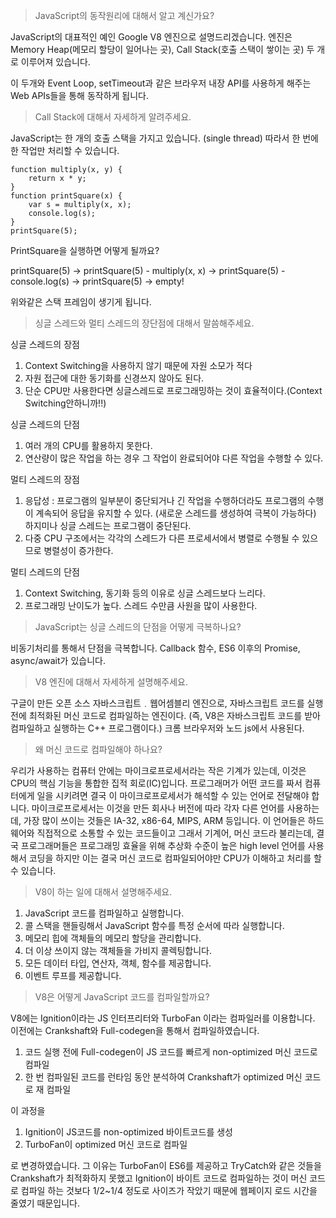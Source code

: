 > JavaScript의 동작원리에 대해서 알고 계신가요?

JavaScript의 대표적인 예인 Google V8 엔진으로 설명드리겠습니다.
엔진은 Memory Heap(메모리 할당이 일어나는 곳), Call Stack(호출 스택이 쌓이는 곳) 두 개로 이루어져 있습니다.

이 두개와 Event Loop, setTimeout과 같은 브라우저 내장 API를 사용하게 해주는 Web APIs들을 통해 동작하게 됩니다.

> Call Stack에 대해서 자세하게 알려주세요.

JavaScript는 한 개의 호출 스택을 가지고 있습니다. (single thread) 따라서 한 번에 한 작업만 처리할 수 있습니다.

```
function multiply(x, y) {
    return x * y;
}
function printSquare(x) {
    var s = multiply(x, x);
    console.log(s);
}
printSquare(5);
```

PrintSquare을 실행하면 어떻게 될까요?


printSquare(5) -> printSquare(5) - multiply(x, x) -> printSquare(5) - console.log(s) -> printSquare(5) -> empty!

위와같은 스택 프레임이 생기게 됩니다.

> 싱글 스레드와 멀티 스레드의 장단점에 대해서 말씀해주세요.

싱글 스레드의 장점 
1. Context Switching을 사용하지 않기 때문에 자원 소모가 적다
2. 자원 접근에 대한 동기화를 신경쓰지 않아도 된다.
3. 단순 CPU만 사용한다면 싱글스레드로 프로그래밍하는 것이 효율적이다.(Context Switching안하니까!!)

싱글 스레드의 단점
1. 여러 개의 CPU를 활용하지 못한다.
2. 연산량이 많은 작업을 하는 경우 그 작업이 완료되어야 다른 작업을 수행할 수 있다.

멀티 스레드의 장점
1. 응답성 : 프로그램의 일부분이 중단되거나 긴 작업을 수행하더라도 프로그램의 수행이 계속되어 응답을 유지할 수 있다. (새로운 스레드를 생성하여 극복이 가능하다) 하지미나 싱글 스레드는 프로그램이 중단된다.
2. 다중 CPU 구조에서는 각각의 스레드가 다른 프로세서에서 병렬로 수행될 수 있으므로 병렬성이 증가한다.

멀티 스레드의 단점
1. Context Switching, 동기화 등의 이유로 싱글 스레드보다 느리다.
2. 프로그래밍 난이도가 높다. 스레드 수만큼 사원을 많이 사용한다.

> JavaScript는 싱글 스레드의 단점을 어떻게 극복하나요?

비동기처리를 통해서 단점을 극복합니다. Callback 함수, ES6 이후의 Promise, async/await가 있습니다.

> V8 엔진에 대해서 자세하게 설명해주세요.

구글이 만든 오픈 소스 자바스크립트﹒웹어셈블리 엔진으로, 자바스크립트 코드를 실행 전에 최적화된 머신 코드로 컴파일하는 엔진이다. (즉, V8은 자바스크립트 코드를 받아 컴파일하고 실행하는 C++ 프로그램이다.) 크롬 브라우저와 노드 js에서 사용된다.

> 왜 머신 코드로 컴파일해야 하나요?

우리가 사용하는 컴퓨터 안에는 마이크로프로세서라는 작은 기계가 있는데, 이것은 CPU의 핵심 기능을 통합한 집적 회로(IC)입니다. 프로그래머가 어떤 코드를 짜서 컴퓨터에게 일을 시키려면 결국 이 마이크로프로세서가 해석할 수 있는 언어로 전달해야 합니다. 마이크로프로세서는 이것을 만든 회사나 버전에 따라 각자 다른 언어를 사용하는데, 가장 많이 쓰이는 것들은 IA-32, x86-64, MIPS, ARM 등입니다. 이 언어들은 하드웨어와 직접적으로 소통할 수 있는 코드들이고 그래서 기계어, 머신 코드라 불리는데, 결국 프로그래머들은 프로그래밍 효율을 위해 추상화 수준이 높은 high level 언어를 사용해서 코딩을 하지만 이는 결국 머신 코드로 컴파일되어야만 CPU가 이해하고 처리를 할 수 있습니다.

> V8이 하는 일에 대해서 설명해주세요.

1. JavaScript 코드를 컴파일하고 실행합니다.
2. 콜 스택을 핸들링해서 JavaScript 함수를 특정 순서에 따라 실행합니다.
3. 메모리 힙에 객체들의 메모리 할당을 관리합니다.
4. 더 이상 쓰이지 않는 객체들을 가비지 콜렉팅합니다.
5. 모든 데이터 타입, 연산자, 객체, 함수를 제공합니다.
6. 이벤트 루프를 제공합니다.

> V8은 어떻게 JavaScript 코드를 컴파일할까요?

V8에는 Ignition이라는 JS 인터프리터와 TurboFan 이라는 컴파일러를 이용합니다.
이전에는 Crankshaft와 Full-codegen을 통해서 컴파일하였습니다.

1. 코드 실행 전에 Full-codegen이 JS 코드를 빠르게 non-optimized 머신 코드로 컴파일
2. 한 번 컴파일된 코드를 런타임 동안 분석하여 Crankshaft가 optimized 머신 코드로 재 컴파일

이 과정을 

1. Ignition이 JS코드를 non-optimized 바이트코드를 생성
2. TurboFan이 optimized 머신 코드로 컴파일

로 변경하였습니다. 그 이유는 TurboFan이 ES6를 제공하고 TryCatch와 같은 것들을 Crankshaft가 최적화하지 못했고
Ignition이 바이트 코드로 컴파일하는 것이 머신 코드로 컴파일 하는 것보다 1/2~1/4 정도로 사이즈가 작았기 때문에 웹페이지 로드 시간을 줄였기 때문입니다.

